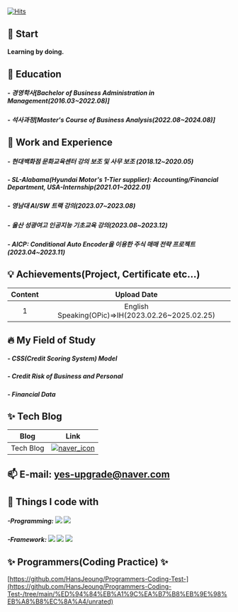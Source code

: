 <div align="center">
<h1 style="background-color:lightgray">
</div>

<div>
  
[![Hits](https://hits.seeyoufarm.com/api/count/incr/badge.svg?url=https%3A%2F%2Fgithub.com%2FHansJeoung&count_bg=%2379C83D&title_bg=%23555555&icon=&icon_color=%23E7E7E7&title=%EB%B0%A9%EB%AC%B8%EC%88%98&edge_flat=false)](https://hits.seeyoufarm.com)
  
</div>


## 👋 Start
####     Learning by doing.
###  
## 🔭 Education
#####     - 경영학사[Bachelor of Business Administration in Management(2016.03~2022.08)]
#####     - 석사과정[Master's Course of Business Analysis(2022.08~2024.08)]
###
## 🌱 Work and Experience
#####     - 현대백화점 문화교육센터 강의 보조 및 사무 보조 (2018.12~2020.05)
#####     - SL-Alabama(Hyundai Motor's 1-Tier supplier): Accounting/Financial Department, USA-Internship(2021.01~2022.01)
#####     - 영남대 AI/SW 트랙 강의(2023.07~2023.08)
#####     - 울산 성광여고 인공지능 기초교육 강의(2023.08~2023.12)
#####     - AICP: Conditional Auto Encoder을 이용한 주식 매매 전략 프로젝트(2023.04~2023.11)
## 💡 Achievements(Project, Certificate etc...)
| Content | Upload Date |
| :------: | :------: |
| 1 | English Speaking(OPic)=>IH(2023.02.26~2025.02.25) | 
## 🔥 My Field of Study
#####     - CSS(Credit Scoring System) Model
#####     - Credit Risk of Business and Personal 
#####     - Financial Data
###
## ✨ Tech Blog 
| Blog | Link |
| :------: | :------: |
| Tech Blog |[![naver_icon](https://user-images.githubusercontent.com/112921402/213866755-b8f9b75e-918c-400f-9596-01a375d820a4.png)](https://blog.naver.com/passsssssss)|

## 📫 E-mail: yes-upgrade@naver.com

## 🤔 Things I code with
#####     -Programming: <img src="https://img.shields.io/badge/Python-3776AB?style=for-the-badge&logo=Python&logoColor=white"> <img src="https://img.shields.io/badge/SQL-4479A1?style=for-the-badge&logo=mysql&logoColor=white">
#####     -Framework: <img src="https://img.shields.io/badge/Scikit_learn-F7931E?style=for-the-badge&logo=scikitlearn&logoColor=white"> <img src="https://img.shields.io/badge/Keras-D00000?style=for-the-badge&logo=keras&logoColor=white"> <img src="https://img.shields.io/badge/TensorFlow-FF6F00?style=for-the-badge&logo=tensorflow&logoColor=white">
  
## ✨ Programmers(Coding Practice) ✨
[https://github.com/HansJeoung/Programmers-Coding-Test-](https://github.com/HansJeoung/Programmers-Coding-Test-/tree/main/%ED%94%84%EB%A1%9C%EA%B7%B8%EB%9E%98%EB%A8%B8%EC%8A%A4/unrated)
















